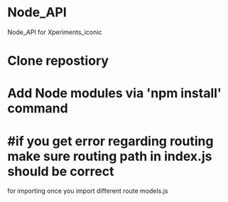 # Node_API
Node_API for Xperiments_iconic

# Clone repostiory
# Add Node modules via 'npm install' command
# #if you get error regarding routing make sure routing path in index.js should be correct 
for importing once you import  different route models.js

